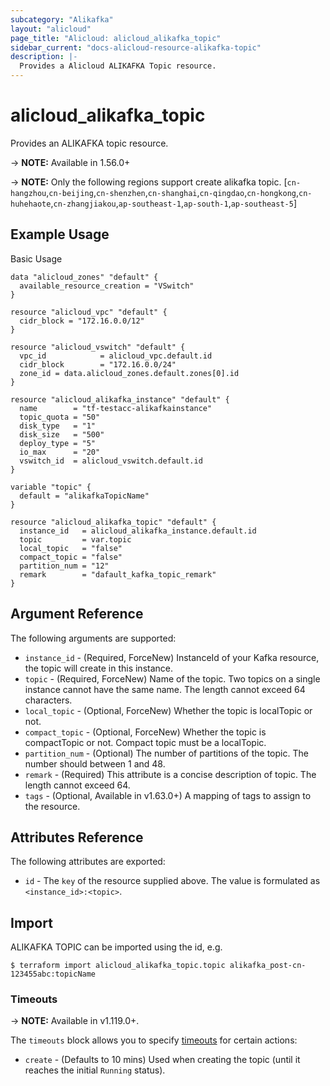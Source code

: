```yaml
---
subcategory: "Alikafka"
layout: "alicloud"
page_title: "Alicloud: alicloud_alikafka_topic"
sidebar_current: "docs-alicloud-resource-alikafka-topic"
description: |-
  Provides a Alicloud ALIKAFKA Topic resource.
---
```


# alicloud\_alikafka\_topic

Provides an ALIKAFKA topic resource.

-> **NOTE:** Available in 1.56.0+

-> **NOTE:**  Only the following regions support create alikafka topic.
[`cn-hangzhou`,`cn-beijing`,`cn-shenzhen`,`cn-shanghai`,`cn-qingdao`,`cn-hongkong`,`cn-huhehaote`,`cn-zhangjiakou`,`ap-southeast-1`,`ap-south-1`,`ap-southeast-5`]

## Example Usage

Basic Usage

```
data "alicloud_zones" "default" {
  available_resource_creation = "VSwitch"
}

resource "alicloud_vpc" "default" {
  cidr_block = "172.16.0.0/12"
}

resource "alicloud_vswitch" "default" {
  vpc_id            = alicloud_vpc.default.id
  cidr_block        = "172.16.0.0/24"
  zone_id = data.alicloud_zones.default.zones[0].id
}

resource "alicloud_alikafka_instance" "default" {
  name        = "tf-testacc-alikafkainstance"
  topic_quota = "50"
  disk_type   = "1"
  disk_size   = "500"
  deploy_type = "5"
  io_max      = "20"
  vswitch_id  = alicloud_vswitch.default.id
}

variable "topic" {
  default = "alikafkaTopicName"
}

resource "alicloud_alikafka_topic" "default" {
  instance_id   = alicloud_alikafka_instance.default.id
  topic         = var.topic
  local_topic   = "false"
  compact_topic = "false"
  partition_num = "12"
  remark        = "dafault_kafka_topic_remark"
}
```

## Argument Reference

The following arguments are supported:

* `instance_id` - (Required, ForceNew) InstanceId of your Kafka resource, the topic will create in this instance.
* `topic` - (Required, ForceNew) Name of the topic. Two topics on a single instance cannot have the same name. The length cannot exceed 64 characters.
* `local_topic` - (Optional, ForceNew) Whether the topic is localTopic or not.
* `compact_topic` - (Optional, ForceNew) Whether the topic is compactTopic or not. Compact topic must be a localTopic.
* `partition_num` - (Optional) The number of partitions of the topic. The number should between 1 and 48.
* `remark` - (Required) This attribute is a concise description of topic. The length cannot exceed 64.
* `tags` - (Optional, Available in v1.63.0+) A mapping of tags to assign to the resource.

## Attributes Reference

The following attributes are exported:

* `id` - The `key` of the resource supplied above. The value is formulated as `<instance_id>:<topic>`.

## Import

ALIKAFKA TOPIC can be imported using the id, e.g.

```
$ terraform import alicloud_alikafka_topic.topic alikafka_post-cn-123455abc:topicName
```

### Timeouts

-> **NOTE:** Available in v1.119.0+.

The `timeouts` block allows you to specify [timeouts](https://www.terraform.io/docs/configuration-0-11/resources.html#timeouts) for certain actions:

* `create` - (Defaults to 10 mins) Used when creating the topic (until it reaches the initial `Running` status). 
